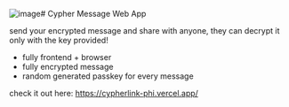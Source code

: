 ![image](https://github.com/user-attachments/assets/2c0fa715-379b-4c72-b597-5a3629ebe184)# Cypher Message Web App

send your encrypted message and share with anyone, they can decrypt it only with the key provided!

- fully frontend + browser
- fully encrypted message
- random generated passkey for every message

check it out here:
https://cypherlink-phi.vercel.app/

